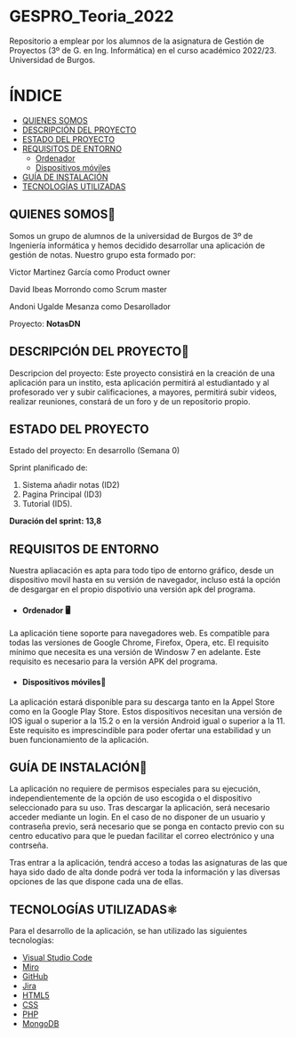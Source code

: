 # GESPRO_Teoria_2022
Repositorio a emplear por los alumnos de la asignatura de Gestión de Proyectos (3º de G. en Ing. Informática) en el curso académico 2022/23. Universidad de Burgos.

# ÍNDICE

- [QUIENES SOMOS](#QUIENES-SOMOS)
- [DESCRIPCIÓN DEL PROYECTO](#DESCRIPCIÓN-DEL-PROYECTO)
- [ESTADO DEL PROYECTO](#ESTADO-DEL-PROYECTO)
- [REQUISITOS DE ENTORNO](#REQUISITOS-DE-ENTORNO)
   - [Ordenador](#Ordenador-🖥️)
   - [Dispositivos móviles](#Dispositivos-móviles)   
- [GUÍA DE INSTALACIÓN](#GUÍA-DE-INSTALACIÓN)
- [TECNOLOGÍAS UTILIZADAS](#TECNOLOGÍAS-UTILIZADAS)

## QUIENES SOMOS🚻

Somos un grupo de alumnos de la universidad de Burgos de 3º de Ingeniería informática y hemos decidido desarrollar una aplicación de gestión de notas. Nuestro grupo esta formado por:

Victor Martinez García como Product owner

David Ibeas Morrondo como Scrum master

Andoni Ugalde Mesanza como Desarollador 

Proyecto: **NotasDN**

## DESCRIPCIÓN DEL PROYECTO📝

Descripcion del proyecto: Este proyecto consistirá en la creación de una aplicación para un instito, esta aplicación permitirá al estudiantado y al profesorado ver 
y subir calificaciones, a mayores, permitirá subir videos, realizar reuniones, constará de un foro y de un repositorio propio.

## ESTADO DEL PROYECTO

Estado del proyecto: En desarrollo (Semana 0)

Sprint planificado de: 
1. Sistema añadir notas (ID2)
2. Pagina Principal (ID3)
3. Tutorial (ID5).

**Duración del sprint: 13,8**


## REQUISITOS DE ENTORNO
Nuestra apliacación es apta para todo tipo de entorno gráfico, desde un dispositivo movil hasta en su versión de navegador, incluso está la opción de desgargar en el propio dispotivio una versión apk del programa.

- #### Ordenador 🖥️

La aplicación tiene soporte para navegadores web. Es compatible para todas las versiones de Google Chrome, Firefox, Opera, etc. 
El requisito mínimo que necesita es una versión de Windosw 7 en adelante.
Este requisito es necesario para la versión APK del programa.

- #### Dispositivos móviles📱

La aplicación estará disponible para su descarga tanto en la Appel Store como en la Google Play Store. Estos dispositivos necesitan una versión de IOS igual o superior a la 15.2 o en la versión Android igual o superior a la 11. Este requisito es imprescindible para poder ofertar una estabilidad y un buen funcionamiento de la aplicación.
 
## GUÍA DE INSTALACIÓN🔧

La aplicación no requiere de permisos especiales para su ejecución, independientemente de la opción de uso escogida o el dispositivo seleccionado para su uso. Tras descargar la aplicación, será necesario acceder mediante un login. En el caso de no disponer de un usuario y contraseña previo, será necesario que se ponga en contacto previo con su centro educativo para que le puedan facilitar el correo electrónico y una contrseña.

Tras entrar a la aplicación, tendrá acceso a todas las asignaturas de las que haya sido dado de alta donde podrá ver toda la información y las diversas opciones de las que dispone cada una de ellas.

## TECNOLOGÍAS UTILIZADAS⚛

Para el desarrollo de la aplicación, se han utilizado las siguientes tecnologías:

- [Visual Studio Code](https://code.visualstudio.com)
- [Miro](https://miro.com/es/)
- [GitHub](https://github.com)
- [Jira](https://www.atlassian.com/software/jira)
- [HTML5](https://es.wikipedia.org/wiki/HTML5)
- [CSS](https://es.wikipedia.org/wiki/CSS)
- [PHP](https://www.php.net/)
- [MongoDB](https://www.mongodb.com/home)
